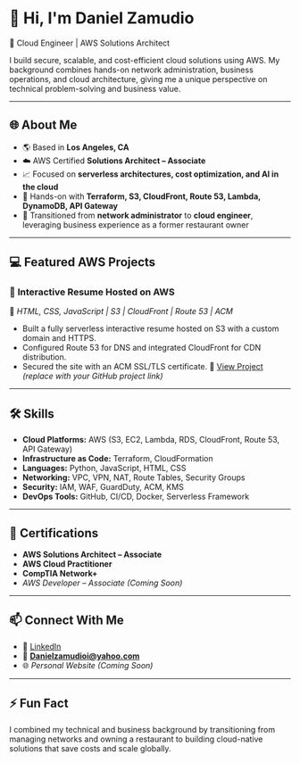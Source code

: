 # 👋 Hi, I'm Daniel Zamudio

🚀 Cloud Engineer | AWS Solutions Architect 

I build secure, scalable, and cost-efficient cloud solutions using AWS. My background combines hands-on network administration, business operations, and cloud architecture, giving me a unique perspective on technical problem-solving and business value.

---

## 🌐 About Me
- 🌎 Based in **Los Angeles, CA**
- ☁️ AWS Certified **Solutions Architect – Associate**
- 📈 Focused on **serverless architectures, cost optimization, and AI in the cloud**
- 🔧 Hands-on with **Terraform, S3, CloudFront, Route 53, Lambda, DynamoDB, API Gateway**
- 💼 Transitioned from **network administrator** to **cloud engineer**, leveraging business experience as a former restaurant owner

---

## 💻 Featured AWS Projects

### 📝 **Interactive Resume Hosted on AWS**
📌 *HTML, CSS, JavaScript | S3 | CloudFront | Route 53 | ACM*  
- Built a fully serverless interactive resume hosted on S3 with a custom domain and HTTPS.
- Configured Route 53 for DNS and integrated CloudFront for CDN distribution.
- Secured the site with an ACM SSL/TLS certificate.
🔗 [View Project](#) *(replace with your GitHub project link)*

---

## 🛠️ Skills

- **Cloud Platforms:** AWS (S3, EC2, Lambda, RDS, CloudFront, Route 53, API Gateway)  
- **Infrastructure as Code:** Terraform, CloudFormation  
- **Languages:** Python, JavaScript, HTML, CSS  
- **Networking:** VPC, VPN, NAT, Route Tables, Security Groups  
- **Security:** IAM, WAF, GuardDuty, ACM, KMS  
- **DevOps Tools:** GitHub, CI/CD, Docker, Serverless Framework  

---

## 📜 Certifications

- **AWS Solutions Architect – Associate**  
- **AWS Cloud Practitioner**  
- **CompTIA Network+**  
- *AWS Developer – Associate* *(Coming Soon)*

---

## 📫 Connect With Me

- 💼 [LinkedIn](https://www.linkedin.com/in/daniel-zamudio-672411376/)  
- 📧 **Danielzamudioi@yahoo.com**  
- 🌐 *Personal Website (Coming Soon)*

---

## ⚡ Fun Fact
I combined my technical and business background by transitioning from managing networks and owning a restaurant to building cloud-native solutions that save costs and scale globally.


